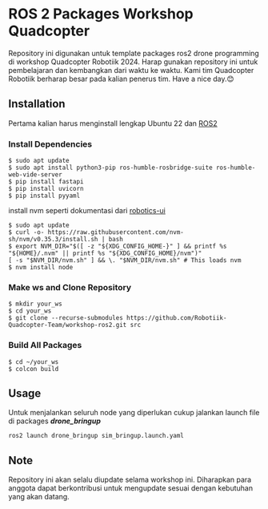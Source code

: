 # ROS 2 Packages Workshop Quadcopter
Repository ini digunakan untuk template packages ros2 drone programming di workshop Quadcopter Robotiik 2024. Harap gunakan repository ini untuk pembelajaran dan kembangkan dari waktu ke waktu. Kami tim Quadcopter Robotiik berharap besar pada kalian penerus tim. Have a nice day.😊

## Installation
Pertama kalian harus menginstall lengkap Ubuntu 22 dan [ROS2](https://docs.ros.org/en/humble/Installation/Ubuntu-Install-Debs.html)
### Install Dependencies
```
$ sudo apt update
$ sudo apt install python3-pip ros-humble-rosbridge-suite ros-humble-web-vide-server
$ pip install fastapi
$ pip install uvicorn
$ pip install pyyaml
```
install nvm seperti dokumentasi dari [robotics-ui](https://github.com/sciotaio/robotics-ui)
```
$ sudo apt update
$ curl -o- https://raw.githubusercontent.com/nvm-sh/nvm/v0.35.3/install.sh | bash
$ export NVM_DIR="$([ -z "${XDG_CONFIG_HOME-}" ] && printf %s "${HOME}/.nvm" || printf %s "${XDG_CONFIG_HOME}/nvm")"
[ -s "$NVM_DIR/nvm.sh" ] && \. "$NVM_DIR/nvm.sh" # This loads nvm
$ nvm install node
```
### Make ws and Clone Repository
```
$ mkdir your_ws
$ cd your_ws
$ git clone --recurse-submodules https://github.com/Robotiik-Quadcopter-Team/workshop-ros2.git src
```
### Build All Packages
```
$ cd ~/your_ws
$ colcon build
```
## Usage
Untuk menjalankan seluruh node yang diperlukan cukup jalankan launch file di packages ***drone_bringup***
```
ros2 launch drone_bringup sim_bringup.launch.yaml
```
## Note
Repository ini akan selalu diupdate selama workshop ini. Diharapkan para anggota dapat berkontribusi untuk mengupdate sesuai dengan kebutuhan yang akan datang.
